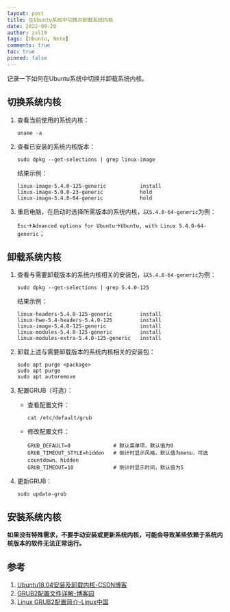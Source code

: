 ```yaml
---
layout: post
title: 在Ubuntu系统中切换并卸载系统内核
date: 2022-09-20
author: zxl19
tags: [Ubuntu, Note]
comments: true
toc: true
pinned: false
---
```


记录一下如何在Ubuntu系统中切换并卸载系统内核。

<!-- more -->

## 切换系统内核

1. 查看当前使用的系统内核：

    ```shell
    uname -a
    ```

2. 查看已安装的系统内核版本：

    ```shell
    sudo dpkg --get-selections | grep linux-image
    ```

    结果示例：

    ```shell
    linux-image-5.4.0-125-generic           install
    linux-image-5.0.0-23-generic            hold
    linux-image-5.4.0-64-generic            hold
    ```

3. 重启电脑，在启动时选择所需版本的系统内核，以`5.4.0-64-generic`为例：

    `Esc`->`Advanced options for Ubuntu`->`Ubuntu, with Linux 5.4.0-64-generic`；

## 卸载系统内核

1. 查看与需要卸载版本的系统内核相关的安装包，以`5.4.0-64-generic`为例：

    ```shell
    sudo dpkg --get-selections | grep 5.4.0-125
    ```

    结果示例：

    ```shell
    linux-headers-5.4.0-125-generic         install
    linux-hwe-5.4-headers-5.4.0-125         install
    linux-image-5.4.0-125-generic           install
    linux-modules-5.4.0-125-generic         install
    linux-modules-extra-5.4.0-125-generic   install
    ```

2. 卸载上述与需要卸载版本的系统内核相关的安装包：

    ```shell
    sudo apt purge <package>
    sudo apt purge
    sudo apt autoremove
    ```

3. 配置GRUB（可选）：

    - 查看配置文件：

        ```shell
        cat /etc/default/grub
        ```

    - 修改配置文件：

        ```text
        GRUB_DEFAULT=0              # 默认菜单项，默认值为0
        GRUB_TIMEOUT_STYLE=hidden   # 倒计时显示风格，默认值为menu，可选countdown、hidden
        GRUB_TIMEOUT=10             # 倒计时显示时间，默认值为5
        ```

4. 更新GRUB：

    ```shell
    sudo update-grub
    ```

## 安装系统内核

**如果没有特殊需求，不要手动安装或更新系统内核，可能会导致某些依赖于系统内核版本的软件无法正常运行。**

## 参考

1. [Ubuntu18.04安装及卸载内核-CSDN博客](https://blog.csdn.net/weixin_48395629/article/details/116055423)
2. [GRUB2配置文件详解-博客园](https://www.cnblogs.com/fluidog/p/15176726.html)
3. [Linux GRUB2配置简介-Linux中国](https://linux.net.cn/article-8603-1.html)
